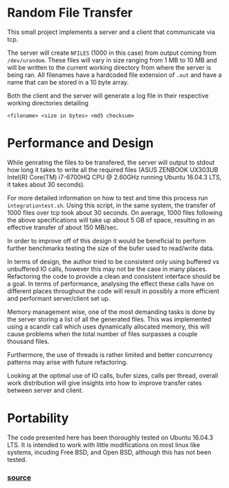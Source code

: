 # Random File Transfer

This small project implements a server and a client that communicate via tcp.

The server will create `NFILES` (1000 in this case) from output coming from
`/dev/urandom`. These files will vary in size ranging from 1 MB to 10 MB and
will be written to the current working directory from where the server is being
ran.
All filenames have a hardcoded file extension of `.out` and have a name that
can be stored in a 10 byte array.

Both the client and the server will generate a log file in their respective
working directories detailing
```
<filename> <size in bytes> <md5 checksum>
```

# Performance and Design
While genrating the files to be transfered, the server will output to stdout
how long it takes to write all the required files (ASUS ZENBOOK UX303UB
Intel(R) Core(TM) i7-6700HQ CPU @ 2.60GHz running Ubuntu 16.04.3 LTS, it takes
about 30 seconds).

For more detailed information on how to test and time this process run 
`integrationtest.sh`. Using this script, in the same system, the transfer of
1000 files over tcp took about 30 seconds.
On average, 1000 files following the above specifications will take up about 5
GB of space, resulting in an effective transfer of about 150 MB/sec.

In order to improve off of this design it would be beneficial to perform
further benchmarks testing the size of the bufer used to read/write data.

In terms of design, the author tried to be consistent only using buffered vs
unbuffered IO calls, however this may not be the case in many places.
Refactoring the code to provide a clean and consistent interface should be a
goal. In terms of performance, analysing the effect these calls have on
different places throughout the code will result in possibly a more efficient
and performant server/client set up.

Memory management wise, one of the most demanding tasks is done by the server
storing a list of all the generated files. This was implemented using a scandir
call which uses dynamically allocated memory, this will cause problems when the
total number of files surpasses a couple thousand files.

Furthermore, the use of threads is rather limited and better concurrency
patterns may arise with future refactoring.

Looking at the optimal use of IO calls, bufer sizes, calls per thread, overall
work distribution will give insights into how to improve transfer rates between
server and client.

# Portability
The code presented here has been thoroughly tested on Ubuntu 16.04.3 LTS. 
It is intended to work with little modifications on most linux like systems, 
incuding Free BSD, and Open BSD, although this has not been tested.

### [source](https://github.com/alejandrox1/Algorithmscpp/tree/master/servers/filetransfer)
